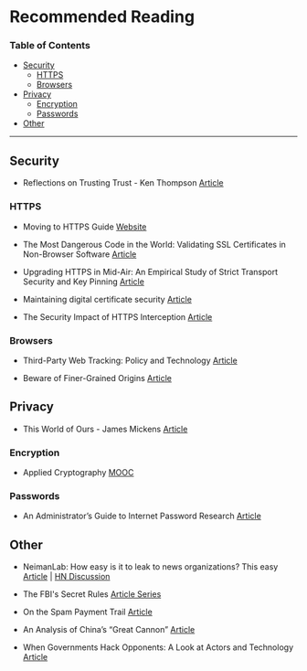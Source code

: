# Recommended Reading

### Table of Contents
- [Security](#security)
  - [HTTPS](#https)
  - [Browsers](#browsers)
- [Privacy](#privacy)
  - [Encryption](#encryption)
  - [Passwords](#passwords)
- [Other](#other)

<hr>

## Security
* Reflections on Trusting Trust - Ken Thompson [Article](http://cm.bell-labs.co/who/ken/trust.html)

### HTTPS
* Moving to HTTPS Guide [Website](https://movingtohttps.com/)

* The Most Dangerous Code in the World: Validating SSL Certificates in Non-Browser Software [Article](https://www.cs.utexas.edu/~shmat/shmat_ccs12.pdf)

* Upgrading HTTPS in Mid-Air: An Empirical Study of Strict Transport Security and Key Pinning [Article](https://www.internetsociety.org/sites/default/files/Upgrading%20HTTPS%20in%20Mid-Air-%20An%20Empirical%20Study%20of%20Strict%20Transport%20Security%20and%20Key%20Pinning.pdf)

* Maintaining digital certificate security [Article](https://security.googleblog.com/2015/03/maintaining-digital-certificate-security.html)

* The Security Impact of HTTPS Interception [Article](https://zakird.com/papers/https_interception.pdf)

### Browsers
* Third-Party Web Tracking: Policy and Technology [Article](https://cyberlaw.stanford.edu/files/publication/files/trackingsurvey12.pdf)

* Beware of Finer-Grained Origins [Article](http://seclab.stanford.edu/websec/origins/fgo.pdf)

## Privacy
* This World of Ours - James Mickens [Article](https://www.usenix.org/system/files/1401_08-12_mickens.pdf)

### Encryption
* Applied Cryptography [MOOC](https://www.udacity.com/course/applied-cryptography--cs387)

### Passwords
* An Administrator’s Guide to Internet Password Research [Article](https://www.usenix.org/system/files/conference/lisa14/lisa14-paper-florencio.pdf)

## Other
* NeimanLab: How easy is it to leak to news organizations? This easy [Article](http://www.niemanlab.org/2017/01/how-easy-is-it-to-securely-leak-information-to-some-of-americas-top-news-organizations-this-easy/) | [HN Discussion](https://news.ycombinator.com/item?id=13500425)

* The FBI's Secret Rules [Article Series](https://theintercept.com/series/the-fbis-secret-rules/)

* On the Spam Payment Trail [Article](https://cseweb.ucsd.edu/~savage/papers/LoginInterview11.pdf)

* An Analysis of China’s “Great Cannon” [Article](https://www.usenix.org/system/files/conference/foci15/foci15-paper-marczak.pdf)

* When Governments Hack Opponents: A Look at Actors and Technology [Article](https://www.usenix.org/system/files/conference/usenixsecurity14/sec14-paper-marczak.pdf)
